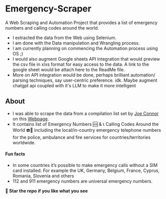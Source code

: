 # Emergency-Scraper
A Web Scraping and Automation Project that provides a list of emergency numbers and calling codes around the world. 
- I extracted the data from the Web using Selenium.
- I am done with the Data manipulation and Wrangling process.
- I am currently planning on commencing the Automation process using OS ;)
- I would also augment Google sheets API integration that would preview the csv file in xlxs format for easy access to the data. A link to the google sheet would be attach here to the ReadMe file.
- More on API integration would be done, perhaps brilliant automation/ parsing techniques, say user-centric preference. idk. Maybe augment chatgpt api coupled with it's LLM to make it more intelligent  

## About
- I was able to scrape the data from a compilation list set by [Joe Connor](https://www.adducation.info/profile/joe-connor/) on this [Webpage](https://www.adducation.info/general-knowledge-travel-and-transport/emergency-numbers/).
- It contains list of Emergency Numbers 🆘 & 📞 Calling Codes Around the World ☎️📱 including the local/in-country emergency telephone numbers for the police, ambulance and fire services for countries/territories worldwide.

#### Fun facts
- In some countries it’s possible to make emergency calls without a SIM card installed. For example the UK, Germany, Belgium, France, Cyprus, Romania, Slovenia and others
- 112 and 911 emergency numbers are universal emergency numbers. 
  
**🌟 Star the repo if you like what you see**

